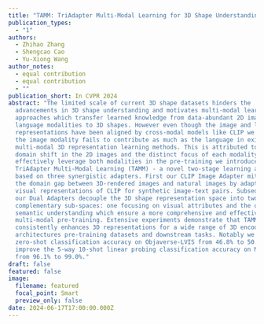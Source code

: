 ```yaml
---
title: "TAMM: TriAdapter Multi-Modal Learning for 3D Shape Understanding"
publication_types:
  - "1"
authors:
  - Zhihao Zhang
  - Shengcao Cao
  - Yu-Xiong Wang
author_notes:
  - equal contribution
  - equal contribution
  - ""
publication_short: In CVPR 2024
abstract: "The limited scale of current 3D shape datasets hinders the
  advancements in 3D shape understanding and motivates multi-modal learning
  approaches which transfer learned knowledge from data-abundant 2D image and
  language modalities to 3D shapes. However even though the image and language
  representations have been aligned by cross-modal models like CLIP we find that
  the image modality fails to contribute as much as the language in existing
  multi-modal 3D representation learning methods. This is attributed to the
  domain shift in the 2D images and the distinct focus of each modality. To more
  effectively leverage both modalities in the pre-training we introduce
  TriAdapter Multi-Modal Learning (TAMM) - a novel two-stage learning approach
  based on three synergistic adapters. First our CLIP Image Adapter mitigates
  the domain gap between 3D-rendered images and natural images by adapting the
  visual representations of CLIP for synthetic image-text pairs. Subsequently
  our Dual Adapters decouple the 3D shape representation space into two
  complementary sub-spaces: one focusing on visual attributes and the other for
  semantic understanding which ensure a more comprehensive and effective
  multi-modal pre-training. Extensive experiments demonstrate that TAMM
  consistently enhances 3D representations for a wide range of 3D encoder
  architectures pre-training datasets and downstream tasks. Notably we boost the
  zero-shot classification accuracy on Objaverse-LVIS from 46.8% to 50.7% and
  improve the 5-way 10-shot linear probing classification accuracy on ModelNet40
  from 96.1% to 99.0%."
draft: false
featured: false
image:
  filename: featured
  focal_point: Smart
  preview_only: false
date: 2024-06-17T17:00:00.000Z
---
```

